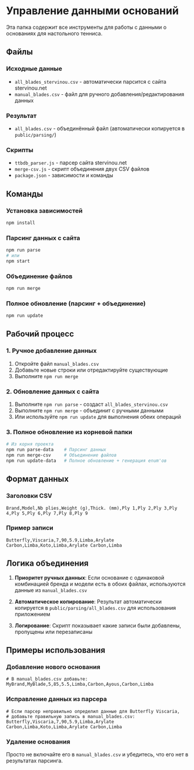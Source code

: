 # Управление данными оснований

Эта папка содержит все инструменты для работы с данными о основаниях для настольного тенниса.

## Файлы

### Исходные данные

- `all_blades_stervinou.csv` - автоматически парсится с сайта stervinou.net
- `manual_blades.csv` - файл для ручного добавления/редактирования данных

### Результат

- `all_blades.csv` - объединённый файл (автоматически копируется в `public/parsing/`)

### Скрипты

- `ttbdb_parser.js` - парсер сайта stervinou.net
- `merge-csv.js` - скрипт объединения двух CSV файлов
- `package.json` - зависимости и команды

## Команды

### Установка зависимостей

```bash
npm install
```

### Парсинг данных с сайта

```bash
npm run parse
# или
npm start
```

### Объединение файлов

```bash
npm run merge
```

### Полное обновление (парсинг + объединение)

```bash
npm run update
```

## Рабочий процесс

### 1. Ручное добавление данных

1. Откройте файл `manual_blades.csv`
2. Добавьте новые строки или отредактируйте существующие
3. Выполните `npm run merge`

### 2. Обновление данных с сайта

1. Выполните `npm run parse` - создаст `all_blades_stervinou.csv`
2. Выполните `npm run merge` - объединит с ручными данными
3. Или используйте `npm run update` для выполнения обеих операций

### 3. Полное обновление из корневой папки

```bash
# Из корня проекта
npm run parse-data    # Парсинг данных
npm run merge-csv     # Объединение файлов
npm run update-data   # Полное обновление + генерация enum'ов
```

## Формат данных

### Заголовки CSV

```csv
Brand,Model,Nb plies,Weight (g),Thick. (mm),Ply 1,Ply 2,Ply 3,Ply 4,Ply 5,Ply 6,Ply 7,Ply 8,Ply 9
```

### Пример записи

```csv
Butterfly,Viscaria,7,90,5.9,Limba,Arylate Carbon,Limba,Koto,Limba,Arylate Carbon,Limba
```

## Логика объединения

1. **Приоритет ручных данных**: Если основание с одинаковой комбинацией бренда и модели есть в обоих файлах, используются данные из `manual_blades.csv`

2. **Автоматическое копирование**: Результат автоматически копируется в `public/parsing/all_blades.csv` для использования приложением

3. **Логирование**: Скрипт показывает какие записи были добавлены, пропущены или перезаписаны

## Примеры использования

### Добавление нового основания

```csv
# В manual_blades.csv добавьте:
MyBrand,MyBlade,5,85,5.5,Limba,Carbon,Ayous,Carbon,Limba
```

### Исправление данных из парсера

```csv
# Если парсер неправильно определил данные для Butterfly Viscaria,
# добавьте правильную запись в manual_blades.csv:
Butterfly,Viscaria,7,90,5.9,Limba,Arylate Carbon,Limba,Koto,Limba,Arylate Carbon,Limba
```

### Удаление основания

Просто не включайте его в `manual_blades.csv` и убедитесь, что его нет в результатах парсинга.
